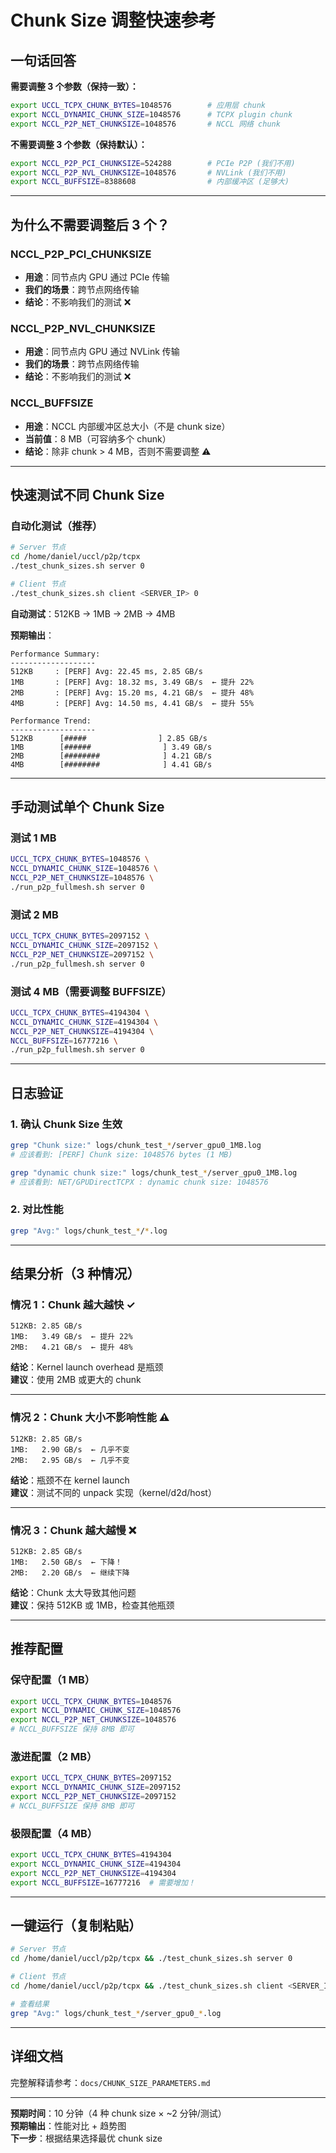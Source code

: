 # Chunk Size 调整快速参考

## 一句话回答

**需要调整 3 个参数（保持一致）：**
```bash
export UCCL_TCPX_CHUNK_BYTES=1048576        # 应用层 chunk
export NCCL_DYNAMIC_CHUNK_SIZE=1048576      # TCPX plugin chunk  
export NCCL_P2P_NET_CHUNKSIZE=1048576       # NCCL 网络 chunk
```

**不需要调整 3 个参数（保持默认）：**
```bash
export NCCL_P2P_PCI_CHUNKSIZE=524288        # PCIe P2P (我们不用)
export NCCL_P2P_NVL_CHUNKSIZE=1048576       # NVLink (我们不用)
export NCCL_BUFFSIZE=8388608                # 内部缓冲区 (足够大)
```

---

## 为什么不需要调整后 3 个？

### NCCL_P2P_PCI_CHUNKSIZE
- **用途**：同节点内 GPU 通过 PCIe 传输
- **我们的场景**：跨节点网络传输
- **结论**：不影响我们的测试 ❌

### NCCL_P2P_NVL_CHUNKSIZE  
- **用途**：同节点内 GPU 通过 NVLink 传输
- **我们的场景**：跨节点网络传输
- **结论**：不影响我们的测试 ❌

### NCCL_BUFFSIZE
- **用途**：NCCL 内部缓冲区总大小（不是 chunk size）
- **当前值**：8 MB（可容纳多个 chunk）
- **结论**：除非 chunk > 4 MB，否则不需要调整 ⚠️

---

## 快速测试不同 Chunk Size

### 自动化测试（推荐）

```bash
# Server 节点
cd /home/daniel/uccl/p2p/tcpx
./test_chunk_sizes.sh server 0

# Client 节点
./test_chunk_sizes.sh client <SERVER_IP> 0
```

**自动测试**：512KB → 1MB → 2MB → 4MB

**预期输出**：
```
Performance Summary:
-------------------
512KB     : [PERF] Avg: 22.45 ms, 2.85 GB/s
1MB       : [PERF] Avg: 18.32 ms, 3.49 GB/s  ← 提升 22%
2MB       : [PERF] Avg: 15.20 ms, 4.21 GB/s  ← 提升 48%
4MB       : [PERF] Avg: 14.50 ms, 4.41 GB/s  ← 提升 55%

Performance Trend:
-------------------
512KB      [#####                ] 2.85 GB/s
1MB        [######                ] 3.49 GB/s
2MB        [########              ] 4.21 GB/s
4MB        [########              ] 4.41 GB/s
```

---

## 手动测试单个 Chunk Size

### 测试 1 MB
```bash
UCCL_TCPX_CHUNK_BYTES=1048576 \
NCCL_DYNAMIC_CHUNK_SIZE=1048576 \
NCCL_P2P_NET_CHUNKSIZE=1048576 \
./run_p2p_fullmesh.sh server 0
```

### 测试 2 MB
```bash
UCCL_TCPX_CHUNK_BYTES=2097152 \
NCCL_DYNAMIC_CHUNK_SIZE=2097152 \
NCCL_P2P_NET_CHUNKSIZE=2097152 \
./run_p2p_fullmesh.sh server 0
```

### 测试 4 MB（需要调整 BUFFSIZE）
```bash
UCCL_TCPX_CHUNK_BYTES=4194304 \
NCCL_DYNAMIC_CHUNK_SIZE=4194304 \
NCCL_P2P_NET_CHUNKSIZE=4194304 \
NCCL_BUFFSIZE=16777216 \
./run_p2p_fullmesh.sh server 0
```

---

## 日志验证

### 1. 确认 Chunk Size 生效
```bash
grep "Chunk size:" logs/chunk_test_*/server_gpu0_1MB.log
# 应该看到: [PERF] Chunk size: 1048576 bytes (1 MB)

grep "dynamic chunk size:" logs/chunk_test_*/server_gpu0_1MB.log
# 应该看到: NET/GPUDirectTCPX : dynamic chunk size: 1048576
```

### 2. 对比性能
```bash
grep "Avg:" logs/chunk_test_*/*.log
```

---

## 结果分析（3 种情况）

### 情况 1：Chunk 越大越快 ✓
```
512KB: 2.85 GB/s
1MB:   3.49 GB/s  ← 提升 22%
2MB:   4.21 GB/s  ← 提升 48%
```
**结论**：Kernel launch overhead 是瓶颈  
**建议**：使用 2MB 或更大的 chunk

---

### 情况 2：Chunk 大小不影响性能 ⚠️
```
512KB: 2.85 GB/s
1MB:   2.90 GB/s  ← 几乎不变
2MB:   2.95 GB/s  ← 几乎不变
```
**结论**：瓶颈不在 kernel launch  
**建议**：测试不同的 unpack 实现（kernel/d2d/host）

---

### 情况 3：Chunk 越大越慢 ❌
```
512KB: 2.85 GB/s
1MB:   2.50 GB/s  ← 下降！
2MB:   2.20 GB/s  ← 继续下降
```
**结论**：Chunk 太大导致其他问题  
**建议**：保持 512KB 或 1MB，检查其他瓶颈

---

## 推荐配置

### 保守配置（1 MB）
```bash
export UCCL_TCPX_CHUNK_BYTES=1048576
export NCCL_DYNAMIC_CHUNK_SIZE=1048576
export NCCL_P2P_NET_CHUNKSIZE=1048576
# NCCL_BUFFSIZE 保持 8MB 即可
```

### 激进配置（2 MB）
```bash
export UCCL_TCPX_CHUNK_BYTES=2097152
export NCCL_DYNAMIC_CHUNK_SIZE=2097152
export NCCL_P2P_NET_CHUNKSIZE=2097152
# NCCL_BUFFSIZE 保持 8MB 即可
```

### 极限配置（4 MB）
```bash
export UCCL_TCPX_CHUNK_BYTES=4194304
export NCCL_DYNAMIC_CHUNK_SIZE=4194304
export NCCL_P2P_NET_CHUNKSIZE=4194304
export NCCL_BUFFSIZE=16777216  # 需要增加！
```

---

## 一键运行（复制粘贴）

```bash
# Server 节点
cd /home/daniel/uccl/p2p/tcpx && ./test_chunk_sizes.sh server 0

# Client 节点
cd /home/daniel/uccl/p2p/tcpx && ./test_chunk_sizes.sh client <SERVER_IP> 0

# 查看结果
grep "Avg:" logs/chunk_test_*/server_gpu0_*.log
```

---

## 详细文档

完整解释请参考：`docs/CHUNK_SIZE_PARAMETERS.md`

---

**预期时间**：10 分钟（4 种 chunk size × ~2 分钟/测试）  
**预期输出**：性能对比 + 趋势图  
**下一步**：根据结果选择最优 chunk size

